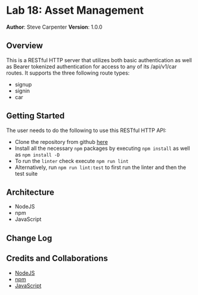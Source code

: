# Lab 18: Asset Management

**Author**: Steve Carpenter
**Version**: 1.0.0

## Overview
This is a RESTful HTTP server that utilizes both basic authentication as well
as Bearer tokenized authentication for access to any of its /api/v1/car
routes. It supports the three following route types:
- signup
- signin
- car

## Getting Started
The user needs to do the following to use this RESTful HTTP API:
- Clone the repository from github [here]()
- Install all the necessary `npm` packages by executing `npm install` as well as `npm install -D`
- To run the `linter` check execute `npm run lint`
- Alternatively, run `npm run lint:test` to first run the linter and then the test suite

## Architecture
- NodeJS
- npm
- JavaScript

## Change Log

## Credits and Collaborations
- [NodeJS](https://nodejs.org)
- [npm](https://www.npmjs.com/)
- [JavaScript](https://www.javascript.com/)
